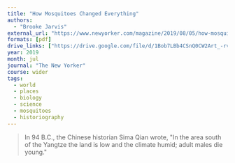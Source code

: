 ```yaml
---
title: "How Mosquitoes Changed Everything"
authors:
  - "Brooke Jarvis"
external_url: "https://www.newyorker.com/magazine/2019/08/05/how-mosquitoes-changed-everything"
formats: [pdf]
drive_links: ["https://drive.google.com/file/d/1Bob7LBb4CSnQ0CW2Art_-rvKrcRjZXR_/view?usp=drivesdk"]
year: 2019
month: jul
journal: "The New Yorker"
course: wider
tags:
  - world
  - places
  - biology
  - science
  - mosquitoes
  - historiography
---
```


> In 94 B.C., the Chinese historian Sima Qian wrote, "In the area south of the Yangtze the land is low and the climate humid; adult males die young." 
